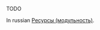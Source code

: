 TODO

In russian [Ресурсы (модульность)](https://github.com/basisjs/articles/tree/master/ru-RU/resources.md).
